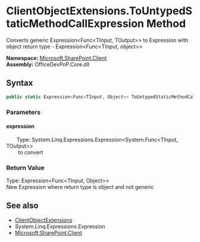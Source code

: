 # ClientObjectExtensions.ToUntypedStaticMethodCallExpression Method  
 Converts generic  Expression&lt;Func&lt;TInput, TOutput&gt;&gt;  to Expression with object return type -  Expression&lt;Func&lt;TInput, object&gt;&gt;   

**Namespace:** [Microsoft.SharePoint.Client](Microsoft.SharePoint.Client.md)  
**Assembly:** OfficeDevPnP.Core.dll  
## Syntax
```C#
public static Expression<Func<TInput, Object>> ToUntypedStaticMethodCallExpression<T>(Expression<Func<TInput, TOutput>> expression)
```
### Parameters
#### expression  
&emsp;&emsp;Type: System.Linq.Expressions.Expression&lt;System.Func&lt;TInput, TOutput&gt;&gt;  
&emsp;&emsp; to convert   

  

### Return Value
Type: Expression<Func<TInput,  Object>>  
New Expression where return type is object and not generic  


## See also
- [ClientObjectExtensions](Microsoft.SharePoint.Client.ClientObjectExtensions.md) 
- System.Linq.Expressions.Expression
- [Microsoft.SharePoint.Client](Microsoft.SharePoint.Client.md) 
